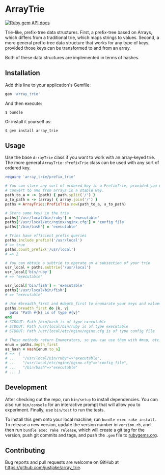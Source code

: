 # ArrayTrie

[![Ruby gem](https://img.shields.io/gem/v/array_trie.svg)](https://rubygems.org/gems/array_trie)
[API docs](http://www.rubydoc.info/gems/array_trie)

Trie-like, prefix-tree data structures. First, a prefix-tree based on Arrays, which differs from a traditional trie, which maps strings to values. Second, a more general prefix-tree data structure that works for any type of keys, provided those keys can be transformed to and from an array.

Both of these data structures are implemented in terms of hashes.

## Installation

Add this line to your application's Gemfile:

```ruby
gem 'array_trie'
```

And then execute:

    $ bundle

Or install it yourself as:

    $ gem install array_trie

## Usage

Use the base `ArrayTrie` class if you want to work with an array-keyed trie.
The more general `ArrayTrie::PrefixTrie` class can be used with any sort of
ordered key.

```ruby
require 'array_trie/prefix_trie'

# You can store any sort of ordered key in a PrefixTrie, provided you can
# convert to and from arrays in a stable way.
path_to_a = -> (path) { path.split('/') }
a_to_path = -> (array) { array.join('/') }
paths = ArrayTrie::PrefixTrie.new(path_to_a, a_to_path)

# Store some keys in the trie
paths['/usr/local/bin/ruby'] = 'executable'
paths['/usr/local/etc/nginx/nginx.cfg'] = 'config file'
paths['/bin/bash'] = 'executable'

# Tries have efficient prefix queries
paths.include_prefix?('/usr/local') 
# => true
paths.count_prefix('/usr/local')
# => 2

# You can obtain a subtrie to operate on a subsection of your trie
usr_local = paths.subtrie('/usr/local')
usr_local['bin/ruby']
# => "executable"

usr_local['bin/fish'] = 'executable'
paths['/usr/local/bin/fish']
# => "executable"

# Use #breadth_first and #depth_first to enumarate your keys and values
paths.breadth_first do |k, v|
  puts "Path #{k} is of type #{v}"
end
# STDOUT: Path /bin/bash is of type executable
# STDOUT: Path /usr/local/bin/ruby is of type executable
# STDOUT: Path /usr/local/etc/nginx/nginx.cfg is of type config file

# These methods return Enumerators, so you can use them with #map, etc.
enum = paths.depth_first
as_hash = Hash[enum.to_a]
# =>  {
# ...   "/usr/local/bin/ruby"=>"executable",
# ...   "/usr/local/etc/nginx/nginx.cfg"=>"config file",
# ...   "/bin/bash"=>"executable"
# ... }
```

## Development

After checking out the repo, run `bin/setup` to install dependencies. You can also run `bin/console` for an interactive prompt that will allow you to experiment. Finally, use `bin/test` to run the tests.

To install this gem onto your local machine, run `bundle exec rake install`. To release a new version, update the version number in `version.rb`, and then run `bundle exec rake release`, which will create a git tag for the version, push git commits and tags, and push the `.gem` file to [rubygems.org](https://rubygems.org).

## Contributing

Bug reports and pull requests are welcome on GitHub at https://github.com/justjake/array_trie.
